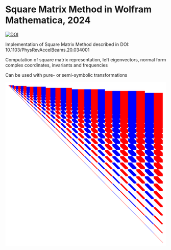 # Square Matrix Method in Wolfram Mathematica, 2024

[![DOI](https://zenodo.org/badge/882196365.svg)](https://doi.org/10.5281/zenodo.14064954)

Implementation of Square Matrix Method described in DOI: 10.1103/PhysRevAccelBeams.20.034001

Computation of square matrix representation, left eigenvectors, normal form complex coordinates, invariants and frequencies

Can be used with pure- or semi-symbolic transformations

<p align="center">
  <img width="512" height="512" src="https://github.com/i-a-morozov/square/blob/main/square.png">
</p>


